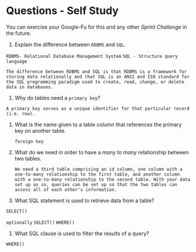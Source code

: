 # Questions - Self Study

You can exercise your Google-Fu for this and any other _Sprint Challenge_ in the future.

1.  Explain the difference between `RDBMS` and `SQL`.

`RDBMS- Relational Database Management System`
`SQL - Structure query language`

`The difference between RDBMS and SQL is that RDBMS is a framework for storing data relationally and that SQL is an ANSI and ISO standard for the SQL programming paradigm used to create, read, change, or delete data in databases.`

1.  Why do tables need a `primary key`?

`A primary key serves as a unique identifier for that particular record (i.e. row).` 

1.  What is the name given to a table column that references the primary key
    on another table.

    `foreign key`

1.  What do we need in order to have a _many to many_ relationship between two
    tables.

    `We need a third table comprising an id column, one column with a one-to-many relationship to the first table, and another column with a one-to-many relationship to the second table. With your data set up as so, queries can be set up so that the two tables can access all of each other's information.` 


1.  What SQL statement is used to retrieve data from a table?

`SELECT()`

`optionally`
`SELECT()`
    `WHERE()`

1.  What SQL clause is used to filter the results of a query?

`WHERE()`
